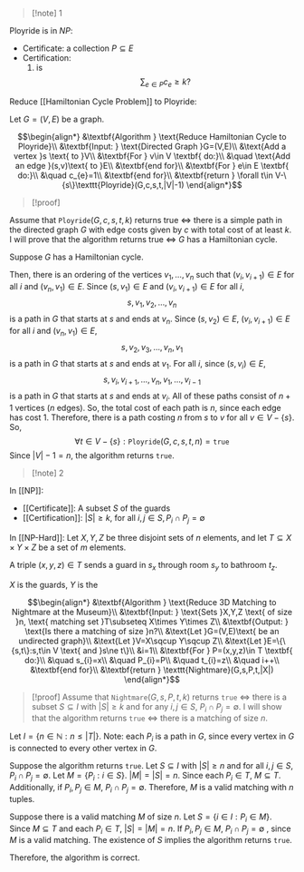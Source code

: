 >[!note] 1

Ployride is in $NP$: 
- Certificate: a collection $P\subseteq E$
- Certification: 
	1.  is $$\sum_{e\in P}c_{e}≥k?$$

Reduce [[Hamiltonian Cycle Problem]] to Ployride:

Let $G=(V,E)$ be a graph. 

$$\begin{align*}
&\textbf{Algorithm } \text{Reduce Hamiltonian Cycle to Ployride}\\
&\textbf{Input: } \text{Directed Graph }G=(V,E)\\
&\text{Add a vertex }s \text{ to }V\\
&\textbf{For } v\in V \textbf{ do:}\\
&\quad \text{Add an edge }(s,v)\text{ to }E\\
&\textbf{end for}\\
&\textbf{For } e\in E \textbf{ do:}\\
&\quad c_{e}=1\\
&\textbf{end for}\\
&\textbf{return } \forall t\in V-\{s\}\texttt{Ployride}(G,c,s,t,|V|-1)
\end{align*}$$

>[!proof]

Assume that $\texttt{Ployride}(G,c,s,t,k)$ returns true $\iff$ there is a simple path in the directed graph $G$ with edge costs given by $c$ with total cost of at least $k$. I will prove that the algorithm returns true $\iff$ $G$ has a Hamiltonian cycle.

Suppose $G$ has a Hamiltonian cycle.

Then, there is an ordering of the vertices $v_{1},\ldots,v_{n}$ such that $(v_{i},v_{i+1})\in E$ for all $i$ and $(v_{n},v_{1})\in E$. Since $(s,v_{1})\in E$ and $(v_{i},v_{i+1})\in E$ for all $i$, $$s,v_{1},v_{2},\ldots,v_{n}$$is a path in $G$ that starts at $s$ and ends at $v_{n}$. Since $(s,v_{2})\in E$, $(v_{i},v_{i+1})\in E$ for all $i$ and $(v_{n},v_{1})\in E$, $$s,v_{2},v_{3},\ldots,v_{n},v_{1}$$is a path in $G$ that starts at $s$ and ends at $v_{1}$. For all $i$, since $(s,v_{i})\in E$, $$s,v_{i},v_{i+1},\ldots,v_{n},v_{1},\ldots,v_{i-1}$$is a path in $G$ that starts at $s$ and ends at $v_{i}$. All of these paths consist of $n+1$ vertices ($n$ edges). So, the total cost of each path is $n$, since each edge has cost 1. Therefore, there is a path costing $n$ from $s$ to $v$ for all $v\in V-\{s\}$. So, $$\forall t\in V-\{s\}: \texttt{Ployride}(G,c,s,t,n)=\texttt{true}$$Since $|V|-1=n$, the algorithm returns $\texttt{true}$.






>[!note] 2


In [[NP]]:
- [[Certificate]]: A subset $S$ of the guards
- [[Certification]]: $|S|\ge k$, for all $i,j\in S,P_{i}\cap P_{j}=\emptyset$


In [[NP-Hard]]:
Let $X,Y,Z$ be three disjoint sets of $n$ elements, and let $T\subseteq X\times Y\times Z$ be a set of $m$ elements. 

A triple $(x,y,z)\in T$ sends a guard in $s_{x}$ through room $s_{y}$ to bathroom $t_{z}$.

$X$ is the guards, $Y$ is the 

$$\begin{align*}
&\textbf{Algorithm } \text{Reduce 3D Matching to Nightmare at the Museum}\\
&\textbf{Input: } \text{Sets }X,Y,Z \text{ of size }n, \text{ matching set }T\subseteq X\times Y\times Z\\
&\textbf{Output: } \text{Is there a matching of size }n?\\
&\text{Let }G=(V,E)\text{ be an undirected graph}\\
&\text{Let }V=X\sqcup Y\sqcup Z\\
&\text{Let }E=\{\{s,t\}:s,t\in V \text{ and }s\ne t\}\\
&i=1\\
&\textbf{For } P=(x,y,z)\in T \textbf{ do:}\\
&\quad s_{i}=x\\
&\quad P_{i}=P\\
&\quad t_{i}=z\\
&\quad i++\\
&\textbf{end for}\\
&\textbf{return } \texttt{Nightmare}(G,s,P,t,|X|)
\end{align*}$$

>[!proof]
Assume that $\texttt{Nightmare}(G,s,P,t,k)$ returns $\texttt{true}$ $\iff$ there is a subset $S\subseteq I$ with $|S|\ge k$ and for any $i,j\in S$, $P_{i}\cap P_{j}=\emptyset$. I will show that the algorithm returns $\texttt{true}$ $\iff$ there is a matching of size $n$.
>
Let $I=\{n\in \mathbb{N}:n\le|T|\}$. Note: each $P_{i}$ is a path in $G$, since every vertex in $G$ is connected to every other vertex in $G$. 
>
Suppose the algorithm returns $\texttt{true}$. Let $S\subseteq I$ with $|S|\ge n$ and for all $i,j\in S$, $P_{i}\cap P_{j}=\emptyset$. Let $M=\{P_{i}:i\in S\}$. $|M|=|S|=n$. Since each $P_{i}\in T$, $M\subseteq T$. Additionally, if $P_{i},P_{j}\in M$, $P_{i}\cap P_{j}=\emptyset$. Therefore, $M$ is a valid matching with $n$ tuples. 
>
Suppose there is a valid matching $M$ of size $n$. Let $S=\{i\in I:P_{i}\in M\}$. Since $M\subseteq T$ and each $P_{i}\in T$, $|S|=|M|=n$. If $P_{i},P_{j}\in M$, $P_{i}\cap P_{j}=\emptyset$ , since $M$ is a valid matching. The existence of $S$ implies the algorithm returns $\texttt{true}$. 
>
Therefore, the algorithm is correct. 
